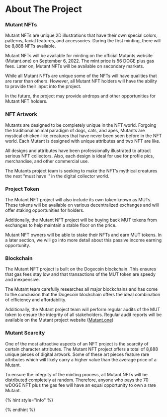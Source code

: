 # About The Project

### Mutant NFTs&#x20;

Mutant NFTs are unique 2D illustrations that have their own special colors, patterns, facial features, and accessories. During the first minting, there will be 8,888 NFTs available.&#x20;

Mutant NFTs will be available for minting on the official Mutants website (Mutant.one) on September 6, 2022. The mint price is 56 DOGE plus gas fees. Later on, Mutant NFTs will be available on secondary markets.



While all Mutant NFTs are unique some of the NFTs will have qualities that are rarer than others. However, all Mutant NFT holders will have the ability to provide their input into the project.&#x20;

In the future, the project may provide airdrops and other opportunities for Mutant NFT holders.



### **NFT Artwork**

Mutants are designed to be completely unique in the NFT world. Forgoing the traditional animal paradigm of dogs, cats, and apes, Mutants are mystical chicken-like creatures that have never been seen before in the NFT world. Each Mutant is designed with unique attributes and two NFT are like.

All designs and attributes have been professionally illustrated to attract serious NFT collectors. Also, each design is ideal for use for profile pics, merchandise, and other commercial use.&#x20;

The Mutants project team is seeking to make the NFT’s mythical creatures the next “must have '' in the digital collector world.



### Project Token

The Mutant NFT project will also include its own token known as MUTs. These tokens will be available on various decentralized exchanges and will offer staking opportunities for holders.&#x20;

Additionally, the Mutant NFT project will be buying back MUT tokens from exchanges to help maintain a stable floor on the price.

Mutant NFT owners will be able to stake their NFTs and earn MUT tokens. In a later section, we will go into more detail about this passive income earning opportunity.



### **Blockchain**

The Mutant NFT project is built on the Dogecoin blockchain. This ensures that gas fees stay low and that transactions of the MUT token are speedy and inexpensive.&#x20;

The Mutant team carefully researches all major blockchains and has come to the conclusion that the Dogecoin blockchain offers the ideal combination of efficiency and affordability.

Additionally, the Mutant project team will perform regular audits of the MUT token to ensure the integrity of all stakeholders. Regular audit reports will be available on the Mutant project website ([Mutant.one](https://mutants.one/))



### Mutant Scarcity

One of the most attractive aspects of an NFT project is the scarcity of certain character attributes. The Mutant NFT project offers a total of 8,888 unique pieces of digital artwork. Some of these art pieces feature rare attributes which will likely carry a higher value than the average price of a Mutant.

To ensure the integrity of the minting process, all Mutant NFTs will be distributed completely at random. Therefore, anyone who pays the 70 wDOGE NFT plus the gas fee will have an equal opportunity to own a rare Mutant.&#x20;

{% hint style="info" %}

{% endhint %}
